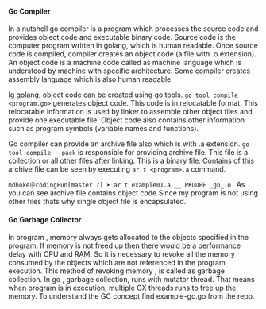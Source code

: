 #### Go Compiler

In a nutshell go compiler is a program which processes the source code and provides object code and executable binary code. Source code is the computer program written in golang, which is human readable. Once source code is compiled, compiler creates an object code (a file with .o extension). An object code is a machine code called as machine language which is understood by machine with specific architecture. Some compiler creates assembly language which is also human readable.

Ig golang, object code can be created using go tools. `go tool compile <program.go>` generates object code. This code is in relocatable format. This relocatable information is used by linker to assemble other object files and provide one executable file. Object code also contains other information such as program symbols (variable names and functions).   

Go compiler can provide an archive file also which is with .a extension. `go tool compile --pack` is responsible for providing archive file. This file is a collection or all other files after linking. This is a binary file. Contains of this archive file can be seen by executing `ar t <program>.a` command.

`mdhoke＠codingFun[master ?] ➤ ar t example01.a
__.PKGDEF
_go_.o
`
As you can see archive file contains object code.Since my program is not using other files thats why single object file is encapsulated.

#### Go Garbage Collector

In program , memory always gets allocated to the objects specified in the program. If memory is not freed up then there would be a performance delay with CPU and RAM. So it is necessary to revoke all the memory consumed by the objects which are not referenced in the program execution. This method of revoking memory , is called as garbage collection.
In go , garbage collection, runs with mutator thread. That means when program is in execution, multiple GX threads runs to free up the memory. To understand the GC concept find example-gc.go from the repo. 
